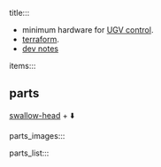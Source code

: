 title:::

- minimum hardware for [UGV control](https://github.com/kamangir/bluer-ugv/blob/main/bluer_ugv/docs/swallow/digital/design/shield.md).
- [terraform](https://github.com/kamangir/bluer-ugv/blob/main/bluer_ugv/docs/swallow/digital/design/terraform.md).
- [dev notes](https://github.com/kamangir/bluer-ugv/blob/main/bluer_ugv/docs/swallow/digital/design/shield.md)

items:::

## parts

[swallow-head](./swallow-head.md) + ⬇️

parts_images:::

parts_list:::